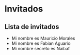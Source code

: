 # Invitados
## Lista de invitados
* Mi nombre es Mauricio Morales
* Mi nombre es Fabian Aguario
 * Mi nombre secreto es Naibaf